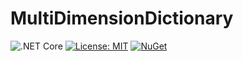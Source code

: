 # MultiDimensionDictionary

![.NET Core](https://github.com/b3b00/csly/workflows/.NET%20Core/badge.svg)
[![License: MIT](https://img.shields.io/badge/License-MIT-blue.svg)](https://github.com/b3b00/sly/blob/dev/LICENSE)
[![NuGet](https://img.shields.io/nuget/v/MultiDimensionDictionary.svg)](https://www.nuget.org/packages/MultiDimensionDictionary)
